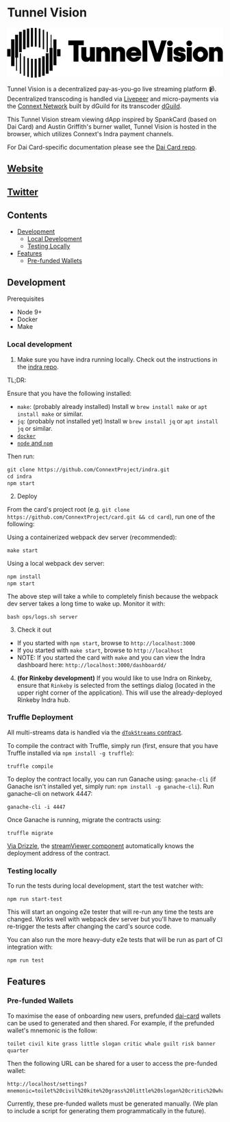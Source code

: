 # Tunnel Vision

<p align="center">
  <img src="https://github.com/RUDE-labs/Tunnel-Vision/blob/master/images/Asset%2042%201.png" />
</p>


Tunnel Vision is a decentralized pay-as-you-go live streaming platform 📹. Decentralized transcoding is handled via [Livepeer](https://livepeer.org/) and micro-payments via the [Connext Network](https://connext.network/) built by dGuild for its transcoder [dGuild](https://explorer.livepeer.org/orchestrators).

This Tunnel Vision stream viewing dApp inspired by SpankCard (based on Dai Card) and Austin Griffith's burner wallet, Tunnel Vision is hosted in the browser, which utilizes Connext's Indra payment channels. 

For Dai Card-specific documentation please see the [Dai Card repo](https://github.com/ConnextProject/card).

## [Website](https://tunnelvision.media)
## [Twitter](https://twitter.com/_TunnelVision__)

## Contents
- [Development](#development)
    - [Local Development](#local-development)
    - [Testing Locally](#testing-locally)
- [Features](#features)
    - [Pre-funded Wallets](#pre-funded-wallets)

## Development

Prerequisites
 - Node 9+
 - Docker
 - Make

### Local development

1. Make sure you have indra running locally. Check out the instructions in the [indra repo](https://github.com/ConnextProject/indra).

TL;DR:

Ensure that you have the following installed:

- `make`: (probably already installed) Install w `brew install make` or `apt install make` or similar.
- `jq`: (probably not installed yet) Install w `brew install jq` or `apt install jq` or similar.
- [`docker`](https://www.docker.com/)
- [`node` and `npm`](https://nodejs.org/en/)

Then run:

```
git clone https://github.com/ConnextProject/indra.git
cd indra
npm start
```

2. Deploy

From the card's project root (e.g. `git clone https://github.com/ConnextProject/card.git && cd card`), run one of the following:

Using a containerized webpack dev server (recommended):
```
make start
```

Using a local webpack dev server:
```
npm install
npm start
```

The above step will take a while to completely finish because the webpack dev server takes a long time to wake up. Monitor it with:

```
bash ops/logs.sh server
```

3. Check it out

 - If you started with `npm start`, browse to `http://localhost:3000`
 - If you started with `make start`, browse to `http://localhost`
 - NOTE: If you started the card with `make` and you can view the Indra dashboard here: `http://localhost:3000/dashboardd/`

4. **(for Rinkeby development)** If you would like to use Indra on Rinkeby, ensure that `Rinkeby` is selected from the settings dialog (located in the upper right corner of the application). This will use the already-deployed Rinkeby Indra hub.

### Truffle Deployment

All multi-streams data is handled via the [`dTokStreams` contract](/contracts/dTokStreams.sol).

To compile the contract with Truffle, simply run (first, ensure that you have Truffle installed via `npm install -g truffle`):

```
truffle compile
```

To deploy the contract locally, you can run Ganache using: `ganache-cli` (if Ganache isn't installed yet, simply run: `npm install -g ganache-cli`). Run ganache-cli on network 4447:

```
ganache-cli -i 4447
```


Once Ganache is running, migrate the contracts using:

```
truffle migrate
```

[Via Drizzle](/src/index.js#L39), the [streamViewer component](/src/components/streamViewer.js#L741) automatically knows the deployment address of the contract.

### Testing locally

To run the tests during local development, start the test watcher with:

```
npm run start-test
```

This will start an ongoing e2e tester that will re-run any time the tests are changed. Works well with webpack dev server but you'll have to manually re-trigger the tests after changing the card's source code.

You can also run the more heavy-duty e2e tests that will be run as part of CI integration with:

```
npm run test
```

## Features

### Pre-funded Wallets

To maximise the ease of onboarding new users, prefunded [dai-card](https://daicard.io/) wallets can be used to generated and then shared. For example, if the prefunded wallet's mnemonic is the follow:

```
toilet civil kite grass little slogan critic whale guilt risk banner quarter
```

Then the following URL can be shared for a user to access the pre-funded wallet:

```
http://localhost/settings?mnemonic=toilet%20civil%20kite%20grass%20little%20slogan%20critic%20whale%20guilt%20risk%20banner%20quarter
```

Currently, these pre-funded wallets must be generated manually. (We plan to include a script for generating them programmatically in the future).
